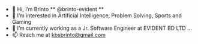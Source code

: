 - 👋 Hi, I’m Brinto ** @brinto-evident **
- 👀 I’m interested in Artificial Intelligence, Problem Solving, Sports and Gaming
- 🌱 I’m currently working as a Jr. Software Engineer at EVIDENT BD LTD ...
- 📫 Reach me at kbsbrinto@gmail.com

<!---
brinto-evident/brinto-evident is a ✨ special ✨ repository because its `README.md` (this file) appears on your GitHub profile.
You can click the Preview link to take a look at your changes.
--->
